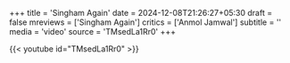 +++
title = 'Singham Again'
date = 2024-12-08T21:26:27+05:30
draft = false
mreviews = ['Singham Again']
critics = ['Anmol Jamwal']
subtitle = ''
media = 'video'
source = 'TMsedLa1Rr0'
+++

{{< youtube id="TMsedLa1Rr0" >}}
